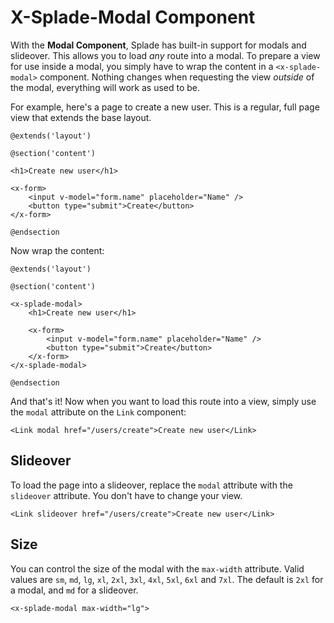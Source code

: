 # X-Splade-Modal Component

With the **Modal Component**, Splade has built-in support for modals and slideover. This allows you to load *any* route into a modal. To prepare a view for use inside a modal, you simply have to wrap the content in a `<x-splade-modal>` component. Nothing changes when requesting the view *outside* of the modal, everything will work as used to be.

For example, here's a page to create a new user. This is a regular, full page view that extends the base layout.

```blade
@extends('layout')

@section('content')

<h1>Create new user</h1>

<x-form>
    <input v-model="form.name" placeholder="Name" />
    <button type="submit">Create</button>
</x-form>

@endsection
```

Now wrap the content:

```blade
@extends('layout')

@section('content')

<x-splade-modal>
    <h1>Create new user</h1>

    <x-form>
        <input v-model="form.name" placeholder="Name" />
        <button type="submit">Create</button>
    </x-form>
</x-splade-modal>

@endsection
```

And that's it! Now when you want to load this route into a view, simply use the `modal` attribute on the `Link` component:

```blade
<Link modal href="/users/create">Create new user</Link>
```

## Slideover

To load the page into a slideover, replace the `modal` attribute with the `slideover` attribute. You don't have to change your view.

```blade
<Link slideover href="/users/create">Create new user</Link>
```

## Size

You can control the size of the modal with the `max-width` attribute. Valid values are `sm`, `md`, `lg`, `xl`, `2xl`, `3xl`, `4xl`, `5xl`, `6xl` and `7xl`. The default is `2xl` for a modal, and `md` for a slideover.

```blade
<x-splade-modal max-width="lg">
```